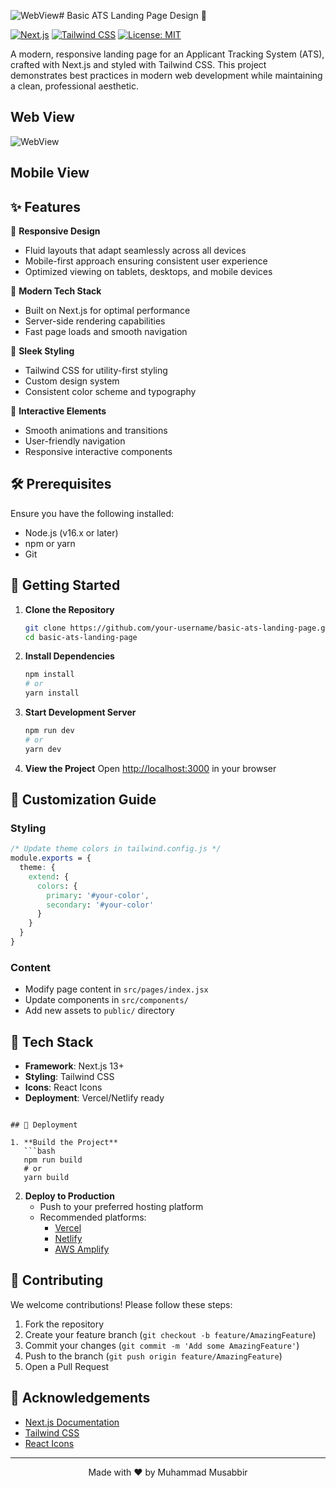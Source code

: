 ![WebView](https://github.com/user-attachments/assets/4cc9ce73-f8a1-4762-b409-b08625d0cb21)# Basic ATS Landing Page Design 🚀

[![Next.js](https://img.shields.io/badge/Next.js-black?style=flat&logo=next.js&logoColor=white)](https://nextjs.org/)
[![Tailwind CSS](https://img.shields.io/badge/Tailwind_CSS-38B2AC?style=flat&logo=tailwind-css&logoColor=white)](https://tailwindcss.com/)
[![License: MIT](https://img.shields.io/badge/License-MIT-yellow.svg)](https://opensource.org/licenses/MIT)

A modern, responsive landing page for an Applicant Tracking System (ATS), crafted with Next.js and styled with Tailwind CSS. This project demonstrates best practices in modern web development while maintaining a clean, professional aesthetic.

## Web View

![WebView](https://github.com/user-attachments/assets/24a6f30a-6801-4afa-82de-0fb4e844f5f6)

## Mobile View




## ✨ Features

🎨 **Responsive Design**
- Fluid layouts that adapt seamlessly across all devices
- Mobile-first approach ensuring consistent user experience
- Optimized viewing on tablets, desktops, and mobile devices

🚀 **Modern Tech Stack**
- Built on Next.js for optimal performance
- Server-side rendering capabilities
- Fast page loads and smooth navigation

💅 **Sleek Styling**
- Tailwind CSS for utility-first styling
- Custom design system
- Consistent color scheme and typography

🔧 **Interactive Elements**
- Smooth animations and transitions
- User-friendly navigation
- Responsive interactive components

## 🛠️ Prerequisites

Ensure you have the following installed:

- Node.js (v16.x or later)
- npm or yarn
- Git

## 🚦 Getting Started

1. **Clone the Repository**
   ```bash
   git clone https://github.com/your-username/basic-ats-landing-page.git
   cd basic-ats-landing-page
   ```

2. **Install Dependencies**
   ```bash
   npm install
   # or
   yarn install
   ```

3. **Start Development Server**
   ```bash
   npm run dev
   # or
   yarn dev
   ```

4. **View the Project**
   Open [http://localhost:3000](http://localhost:3000) in your browser

## 🎨 Customization Guide

### Styling
```css
/* Update theme colors in tailwind.config.js */
module.exports = {
  theme: {
    extend: {
      colors: {
        primary: '#your-color',
        secondary: '#your-color'
      }
    }
  }
}
```

### Content
- Modify page content in `src/pages/index.jsx`
- Update components in `src/components/`
- Add new assets to `public/` directory

## 🔧 Tech Stack

- **Framework**: Next.js 13+
- **Styling**: Tailwind CSS
- **Icons**: React Icons
- **Deployment**: Vercel/Netlify ready
```

## 🚀 Deployment

1. **Build the Project**
   ```bash
   npm run build
   # or
   yarn build
   ```

2. **Deploy to Production**
   - Push to your preferred hosting platform
   - Recommended platforms:
     - [Vercel](https://vercel.com)
     - [Netlify](https://netlify.com)
     - [AWS Amplify](https://aws.amazon.com/amplify/)

## 🤝 Contributing

We welcome contributions! Please follow these steps:

1. Fork the repository
2. Create your feature branch (`git checkout -b feature/AmazingFeature`)
3. Commit your changes (`git commit -m 'Add some AmazingFeature'`)
4. Push to the branch (`git push origin feature/AmazingFeature`)
5. Open a Pull Request

## 🙏 Acknowledgements

- [Next.js Documentation](https://nextjs.org/docs)
- [Tailwind CSS](https://tailwindcss.com)
- [React Icons](https://react-icons.github.io/react-icons/)

---

<div align="center">
Made with ❤️ by Muhammad Musabbir
</div>

